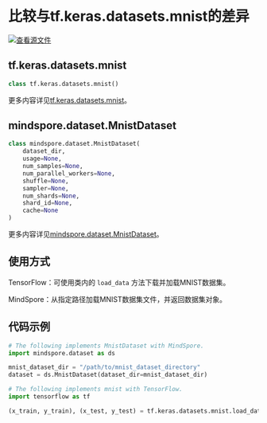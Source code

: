 # 比较与tf.keras.datasets.mnist的差异

[![查看源文件](https://mindspore-website.obs.cn-north-4.myhuaweicloud.com/website-images/r2.1/resource/_static/logo_source.svg)](https://gitee.com/mindspore/docs/blob/r2.1/docs/mindspore/source_zh_cn/note/api_mapping/tensorflow_diff/mnist.md)

## tf.keras.datasets.mnist

```python
class tf.keras.datasets.mnist()
```

更多内容详见[tf.keras.datasets.mnist](https://www.tensorflow.org/versions/r1.15/api_docs/python/tf/keras/datasets/mnist)。

## mindspore.dataset.MnistDataset

```python
class mindspore.dataset.MnistDataset(
    dataset_dir,
    usage=None,
    num_samples=None,
    num_parallel_workers=None,
    shuffle=None,
    sampler=None,
    num_shards=None,
    shard_id=None,
    cache=None
)
```

更多内容详见[mindspore.dataset.MnistDataset](https://mindspore.cn/docs/zh-CN/r2.1/api_python/dataset/mindspore.dataset.MnistDataset.html#mindspore.dataset.MnistDataset)。

## 使用方式

TensorFlow：可使用类内的 `load_data` 方法下载并加载MNIST数据集。

MindSpore：从指定路径加载MNIST数据集文件，并返回数据集对象。

## 代码示例

```python
# The following implements MnistDataset with MindSpore.
import mindspore.dataset as ds

mnist_dataset_dir = "/path/to/mnist_dataset_directory"
dataset = ds.MnistDataset(dataset_dir=mnist_dataset_dir)

# The following implements mnist with TensorFlow.
import tensorflow as tf

(x_train, y_train), (x_test, y_test) = tf.keras.datasets.mnist.load_data()
```
